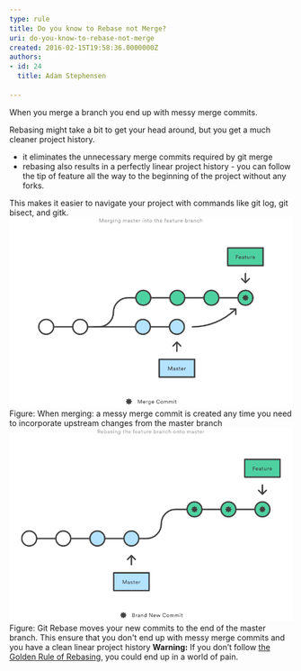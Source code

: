 ```yaml
---
type: rule
title: Do you know to Rebase not Merge?
uri: do-you-know-to-rebase-not-merge
created: 2016-02-15T19:58:36.0000000Z
authors:
- id: 24
  title: Adam Stephensen

---
```


 
When you merge a branch you end up with messy merge commits.

Rebasing might take a bit to get your head around, but you get a much cleaner project history.​
 
- it eliminates the unnecessary merge commits required by git merge
- rebasing also results in a perfectly linear project history - you can follow the tip of feature all the way to the beginning of the project without any forks.


This makes it easier to navigate your project with commands like git log, git bisect, and gitk.
![rebase1.png](rebase1.png)Figure: When merging: a messy merge commit is created any time you need to incorporate upstream changes from the master branch ![rebase2.png](rebase2.png)Figure: Git Rebase moves your new commits to the end of the master branch. This ensure that you don't end up with messy merge commits and you have a clean linear project history
**Warning:** If you don’t follow [the Golden Rule of Rebasing](/_layouts/15/FIXUPREDIRECT.ASPX?WebId=3dfc0e07-e23a-4cbb-aac2-e778b71166a2&TermSetId=07da3ddf-0924-4cd2-a6d4-a4809ae20160&TermId=cb4fd562-6c0a-418c-88c5-9af1b9451469), you could end up in a ​world of pain.
​  
